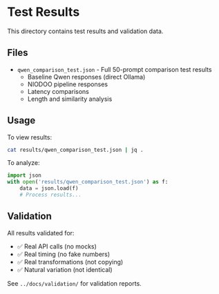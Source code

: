 # Test Results

This directory contains test results and validation data.

## Files

- `qwen_comparison_test.json` - Full 50-prompt comparison test results
  - Baseline Qwen responses (direct Ollama)
  - NIODOO pipeline responses
  - Latency comparisons
  - Length and similarity analysis

## Usage

To view results:
```bash
cat results/qwen_comparison_test.json | jq .
```

To analyze:
```python
import json
with open('results/qwen_comparison_test.json') as f:
    data = json.load(f)
    # Process results...
```

## Validation

All results validated for:
- ✅ Real API calls (no mocks)
- ✅ Real timing (no fake numbers)
- ✅ Real transformations (not copying)
- ✅ Natural variation (not identical)

See `../docs/validation/` for validation reports.
